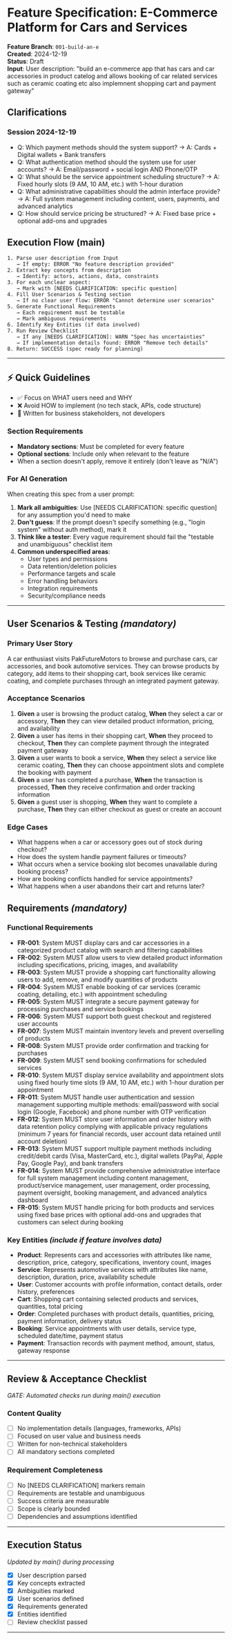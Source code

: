 # Feature Specification: E-Commerce Platform for Cars and Services

**Feature Branch**: `001-build-an-e`  
**Created**: 2024-12-19  
**Status**: Draft  
**Input**: User description: "build an e-commerce app that has cars and car accessories in product catelog and allows booking of car related services such as ceramic coating etc also implemnent shopping cart and payment gateway"

## Clarifications

### Session 2024-12-19
- Q: Which payment methods should the system support? → A: Cards + Digital wallets + Bank transfers
- Q: What authentication method should the system use for user accounts? → A: Email/password + social login AND Phone/OTP
- Q: What should be the service appointment scheduling structure? → A: Fixed hourly slots (9 AM, 10 AM, etc.) with 1-hour duration
- Q: What administrative capabilities should the admin interface provide? → A: Full system management including content, users, payments, and advanced analytics
- Q: How should service pricing be structured? → A: Fixed base price + optional add-ons and upgrades

## Execution Flow (main)
```
1. Parse user description from Input
   → If empty: ERROR "No feature description provided"
2. Extract key concepts from description
   → Identify: actors, actions, data, constraints
3. For each unclear aspect:
   → Mark with [NEEDS CLARIFICATION: specific question]
4. Fill User Scenarios & Testing section
   → If no clear user flow: ERROR "Cannot determine user scenarios"
5. Generate Functional Requirements
   → Each requirement must be testable
   → Mark ambiguous requirements
6. Identify Key Entities (if data involved)
7. Run Review Checklist
   → If any [NEEDS CLARIFICATION]: WARN "Spec has uncertainties"
   → If implementation details found: ERROR "Remove tech details"
8. Return: SUCCESS (spec ready for planning)
```

---

## ⚡ Quick Guidelines
- ✅ Focus on WHAT users need and WHY
- ❌ Avoid HOW to implement (no tech stack, APIs, code structure)
- 👥 Written for business stakeholders, not developers

### Section Requirements
- **Mandatory sections**: Must be completed for every feature
- **Optional sections**: Include only when relevant to the feature
- When a section doesn't apply, remove it entirely (don't leave as "N/A")

### For AI Generation
When creating this spec from a user prompt:
1. **Mark all ambiguities**: Use [NEEDS CLARIFICATION: specific question] for any assumption you'd need to make
2. **Don't guess**: If the prompt doesn't specify something (e.g., "login system" without auth method), mark it
3. **Think like a tester**: Every vague requirement should fail the "testable and unambiguous" checklist item
4. **Common underspecified areas**:
   - User types and permissions
   - Data retention/deletion policies  
   - Performance targets and scale
   - Error handling behaviors
   - Integration requirements
   - Security/compliance needs

---

## User Scenarios & Testing *(mandatory)*

### Primary User Story
A car enthusiast visits PakFutureMotors to browse and purchase cars, car accessories, and book automotive services. They can browse products by category, add items to their shopping cart, book services like ceramic coating, and complete purchases through an integrated payment gateway.

### Acceptance Scenarios
1. **Given** a user is browsing the product catalog, **When** they select a car or accessory, **Then** they can view detailed product information, pricing, and availability
2. **Given** a user has items in their shopping cart, **When** they proceed to checkout, **Then** they can complete payment through the integrated payment gateway
3. **Given** a user wants to book a service, **When** they select a service like ceramic coating, **Then** they can choose appointment slots and complete the booking with payment
4. **Given** a user has completed a purchase, **When** the transaction is processed, **Then** they receive confirmation and order tracking information
5. **Given** a guest user is shopping, **When** they want to complete a purchase, **Then** they can either checkout as guest or create an account

### Edge Cases
- What happens when a car or accessory goes out of stock during checkout?
- How does the system handle payment failures or timeouts?
- What occurs when a service booking slot becomes unavailable during booking process?
- How are booking conflicts handled for service appointments?
- What happens when a user abandons their cart and returns later?

## Requirements *(mandatory)*

### Functional Requirements
- **FR-001**: System MUST display cars and car accessories in a categorized product catalog with search and filtering capabilities
- **FR-002**: System MUST allow users to view detailed product information including specifications, pricing, images, and availability
- **FR-003**: System MUST provide a shopping cart functionality allowing users to add, remove, and modify quantities of products
- **FR-004**: System MUST enable booking of car services (ceramic coating, detailing, etc.) with appointment scheduling
- **FR-005**: System MUST integrate a secure payment gateway for processing purchases and service bookings
- **FR-006**: System MUST support both guest checkout and registered user accounts
- **FR-007**: System MUST maintain inventory levels and prevent overselling of products
- **FR-008**: System MUST provide order confirmation and tracking for purchases
- **FR-009**: System MUST send booking confirmations for scheduled services
- **FR-010**: System MUST display service availability and appointment slots using fixed hourly time slots (9 AM, 10 AM, etc.) with 1-hour duration per appointment
- **FR-011**: System MUST handle user authentication and session management supporting multiple methods: email/password with social login (Google, Facebook) and phone number with OTP verification
- **FR-012**: System MUST store user information and order history with data retention policy complying with applicable privacy regulations (minimum 7 years for financial records, user account data retained until account deletion)
- **FR-013**: System MUST support multiple payment methods including credit/debit cards (Visa, MasterCard, etc.), digital wallets (PayPal, Apple Pay, Google Pay), and bank transfers
- **FR-014**: System MUST provide comprehensive administrative interface for full system management including content management, product/service management, user management, order processing, payment oversight, booking management, and advanced analytics dashboard
- **FR-015**: System MUST handle pricing for both products and services using fixed base prices with optional add-ons and upgrades that customers can select during booking

### Key Entities *(include if feature involves data)*
- **Product**: Represents cars and accessories with attributes like name, description, price, category, specifications, inventory count, images
- **Service**: Represents automotive services with attributes like name, description, duration, price, availability schedule
- **User**: Customer accounts with profile information, contact details, order history, preferences
- **Cart**: Shopping cart containing selected products and services, quantities, total pricing
- **Order**: Completed purchases with product details, quantities, pricing, payment information, delivery status
- **Booking**: Service appointments with user details, service type, scheduled date/time, payment status
- **Payment**: Transaction records with payment method, amount, status, gateway response

---

## Review & Acceptance Checklist
*GATE: Automated checks run during main() execution*

### Content Quality
- [ ] No implementation details (languages, frameworks, APIs)
- [ ] Focused on user value and business needs
- [ ] Written for non-technical stakeholders
- [ ] All mandatory sections completed

### Requirement Completeness
- [ ] No [NEEDS CLARIFICATION] markers remain
- [ ] Requirements are testable and unambiguous  
- [ ] Success criteria are measurable
- [ ] Scope is clearly bounded
- [ ] Dependencies and assumptions identified

---

## Execution Status
*Updated by main() during processing*

- [x] User description parsed
- [x] Key concepts extracted
- [x] Ambiguities marked
- [x] User scenarios defined
- [x] Requirements generated
- [x] Entities identified
- [ ] Review checklist passed

---
